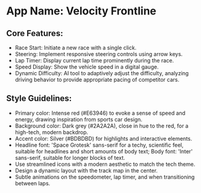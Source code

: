 # **App Name**: Velocity Frontline

## Core Features:

- Race Start: Initiate a new race with a single click.
- Steering: Implement responsive steering controls using arrow keys.
- Lap Timer: Display current lap time prominently during the race.
- Speed Display: Show the vehicle speed in a digital gauge.
- Dynamic Difficulty: AI tool to adaptively adjust the difficulty, analyzing driving behavior to provide appropriate pacing of competitor cars.

## Style Guidelines:

- Primary color: Intense red (#E63946) to evoke a sense of speed and energy, drawing inspiration from sports car design.
- Background color: Dark grey (#2A2A2A), close in hue to the red, for a high-tech, modern backdrop.
- Accent color: Silver (#BDBDBD) for highlights and interactive elements.
- Headline font: 'Space Grotesk' sans-serif for a techy, scientific feel, suitable for headlines and short amounts of body text; Body font: 'Inter' sans-serif, suitable for longer blocks of text. 
- Use streamlined icons with a modern aesthetic to match the tech theme.
- Design a dynamic layout with the track map in the center.
- Subtle animations on the speedometer, lap timer, and when transitioning between laps.